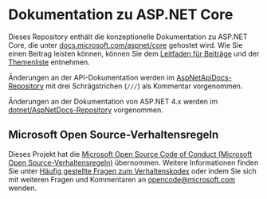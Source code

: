 # <a name="aspnet-core-docs"></a>Dokumentation zu ASP.NET Core

Dieses Repository enthält die konzeptionelle Dokumentation zu ASP.NET Core, die unter [docs.microsoft.com/aspnet/core](https://docs.microsoft.com/aspnet/core) gehostet wird. Wie Sie einen Beitrag leisten können, können Sie dem [Leitfaden für Beiträge](CONTRIBUTING.md) und der [Themenliste](https://github.com/dotnet/AspNetCore.Docs/issues) entnehmen.

Änderungen an der API-Dokumentation werden im [AspNetApiDocs-Repository](https://github.com/dotnet/AspNetApiDocs) mit drei Schrägstrichen (`///`) als Kommentar vorgenommen.

Änderungen an der Dokumentation von ASP.NET 4.x werden im [dotnet/AspNetDocs-Repository](https://github.com/dotnet/AspNetDocs) vorgenommen.

## <a name="microsoft-open-source-code-of-conduct"></a>Microsoft Open Source-Verhaltensregeln

Dieses Projekt hat die [Microsoft Open Source Code of Conduct (Microsoft Open Source-Verhaltensregeln)](https://opensource.microsoft.com/codeofconduct/) übernommen.
Weitere Informationen finden Sie unter [Häufig gestellte Fragen zum Verhaltenskodex](https://opensource.microsoft.com/codeofconduct/faq/) oder indem Sie sich mit weiteren Fragen und Kommentaren an [opencode@microsoft.com](mailto:opencode@microsoft.com) wenden.